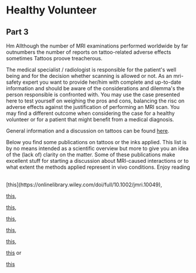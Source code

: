 # Healthy Volunteer

## Part 3

Hm Allthough the number of MRI examinations performed worldwide by far outnumbers the number of reports on 
tattoo-related adverse effects sometimes Tattoos proove treacherous. 



The medical specialist / radiologist is responsible for the patient's well being and for the decision whether scanning is allowed or not.
As an mri-safety expert you want to provide her/him with complete and up-to-date information and should be aware of the considerations and dilemma's 
the person responsible is confronted with. 
You may use the case presented here to test yourself on weighing the pros and cons, balancing the risc on adverse effects against the justification 
of performing an MRI scan. You may find a different outcome when considering the case for a healthy volunteer or for a patient that might benefit from a medical diagnosis.



General information and a discussion on tattoos can be found [here](http://www.mrisafety.com/SafetyInformation_view.php?editid1=228).

Below you find some publications on tattoos or the inks applied. This list is by no means intended as a scientific overview but more to 
give you an idea of the (lack of) clarity on the matter.
Some of these publications make excellent stuff for starting a discussion about MRI-caused interactions or to what extent the methods applied represent in vivo conditions.
Enjoy reading

<br>
[this](https://onlinelibrary.wiley.com/doi/full/10.1002/jmri.10049),
<br>

[this](https://www.ajronline.org/doi/10.2214/AJR.06.5082),
<br>

[this](https://onlinelibrary.wiley.com/doi/full/10.1111/srt.12426),
<br>

[this](https://wayback.archive-it.org/7993/20180125051212/https://www.fda.gov/Cosmetics/ProductsIngredients/Products/ucm108530.htm),
<br>

[this](https://journals.lww.com/plasreconsurg/Citation/1998/04000/MRI_INTERACTION_WITH_TATTOO_PIGMENTS.51.aspx),
<br>

[this](https://www.ajronline.org/doi/full/10.2214/ajr.183.2.1830541),
<br>

[this](https://www.nejm.org/doi/10.1056/NEJMc1811197?url_ver=Z39.88-2003&rfr_id=ori%3Arid%3Acrossref.org&rfr_dat=cr_pub++0pubmed) or
<br>

[this](https://www.jaad.org/article/S0190-9622%2818%2932582-9/fulltext)
<br>

